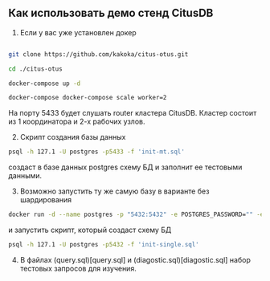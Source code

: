 ## Как использовать демо стенд CitusDB

1. Если у вас уже установлен докер

```bash

git clone https://github.com/kakoka/citus-otus.git

cd ./citus-otus

docker-compose up -d

docker-compose docker-compose scale worker=2
```

На порту 5433 будет слушать router кластера CitusDB. Кластер состоит из 1 координатора и 2-х рабочих узлов.

2. Скрипт создания базы данных

```bash
psql -h 127.1 -U postgres -p5433 -f 'init-mt.sql'
```

создаст в базе данных postgres схему БД и заполнит ее тестовыми данными.

3. Возможно запустить ту же самую базу в варианте без шардирования

```bash
docker run -d --name postgres -p "5432:5432" -e POSTGRES_PASSWORD="" -e POSTGRES_HOST_AUTH_METHOD="trust" postgres:latest
```

и запустить скрипт, который создаст схему БД

```bash
psql -h 127.1 -U postgres -p5432 -f 'init-single.sql'
```

4. В файлах (query.sql)[query.sql] и (diagostic.sql)[diagostic.sql] набор тестовых запросов для изучения.